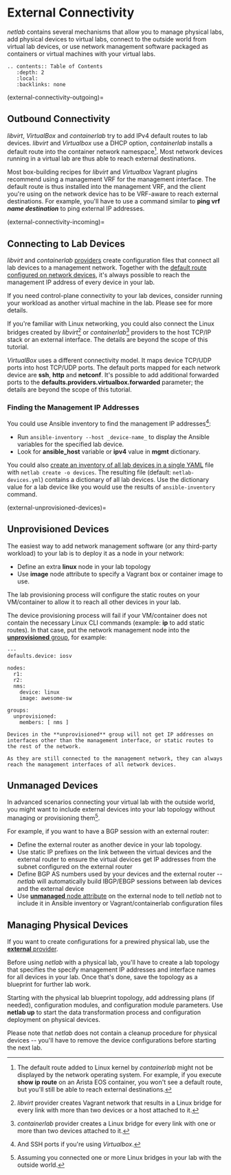 # External Connectivity

_netlab_ contains several mechanisms that allow you to manage physical labs, add physical devices to virtual labs, connect to the outside world from virtual lab devices, or use network management software packaged as containers or virtual machines with your virtual labs.

```eval_rst
.. contents:: Table of Contents
   :depth: 2
   :local:
   :backlinks: none
```

(external-connectivity-outgoing)=
## Outbound Connectivity

*libvirt*, *VirtualBox* and *containerlab* try to add IPv4 default routes to lab devices. *libvirt* and *Virtualbox* use a DHCP option, *containerlab* installs a default route into the container network namespace[^DR_EOS]. Most network devices running in a virtual lab are thus able to reach external destinations.

Most box-building recipes for *libvirt* and *Virtualbox* Vagrant plugins recommend using a management VRF for the management interface. The default route is thus installed into the management VRF, and the client you're using on the network device has to be VRF-aware to reach external destinations. For example, you'll have to use a command similar to **ping vrf _name_ _destination_** to ping external IP addresses.

[^DR_EOS]: The default route added to Linux kernel by *containerlab* might not be displayed by the network operating system. For example, if you execute **show ip route** on an Arista EOS container, you won't see a default route, but you'll still be able to reach external destinations.

(external-connectivity-incoming)=
## Connecting to Lab Devices

*libvirt* and *containerlab* [providers](../providers.md) create configuration files that connect all lab devices to a management network. Together with the [default route configured on network devices](external-connectivity-outgoing), it's always possible to reach the management IP address of every device in your lab.

If you need control-plane connectivity to your lab devices, consider running your workload as another virtual machine in the lab. Please see [](external-unprovisioned-devices) for more details.

If you're familiar with Linux networking, you could also connect the Linux bridges created by *libvirt*[^LVB] or *containerlab*[^CLB] providers to the host TCP/IP stack or an external interface. The details are beyond the scope of this tutorial. 

[^LVB]: *libvirt* provider creates Vagrant network that results in a Linux bridge for every link with more than two devices or a host attached to it.

[^CLB]: *containerlab* provider creates a Linux bridge for every link with one or more than two devices attached to it.

*VirtualBox* uses a different connectivity model. It maps device TCP/UDP ports into host TCP/UDP ports. The default ports mapped for each network device are **ssh**, **http** and **netconf**. It's possible to add additional forwarded ports to the **defaults.providers.virtualbox.forwarded** parameter; the details are beyond the scope of this tutorial.

### Finding the Management IP Addresses

You could use Ansible inventory to find the management IP addresses[^VBS]:

* Run `ansible-inventory --host _device-name_` to display the Ansible variables for the specified lab device.
* Look for **ansible_host** variable or **ipv4** value in **mgmt** dictionary.

You could also [create an inventory of all lab devices in a single YAML](../outputs/devices.md) file with `netlab create -o devices`. The resulting file (default: `netlab-devices.yml`) contains a dictionary of all lab devices. Use the dictionary value for a lab device like you would use the results of `ansible-inventory` command.

[^VBS]: And SSH ports if you're using *Virtualbox*.

(external-unprovisioned-devices)=
## Unprovisioned Devices

The easiest way to add network management software (or any third-party workload) to your lab is to deploy it as a node in your network:

* Define an extra **linux** node in your lab topology
* Use **image** node attribute to specify a Vagrant box or container image to use.

The lab provisioning process will configure the static routes on your VM/container to allow it to reach all other devices in your lab.

The device provisioning process will fail if your VM/container does not contain the necessary Linux CLI commands (example: **ip** to add static routes). In that case, put the network management node into the [**unprovisioned** group](group-special-names), for example:

```
---
defaults.device: iosv
  
nodes:
  r1:
  r2:
  nms:
    device: linux
    image: awesome-sw

groups:
  unprovisioned:
    members: [ nms ]
```

```{warning}
Devices in the **‌unprovisioned** group will not get IP addresses on interfaces other than the management interface, or static routes to the rest of the network.

As they are still connected to the management network, they can always reach the management interfaces of all network devices.
```

## Unmanaged Devices

In advanced scenarios connecting your virtual lab with the outside world, you might want to include external devices into your lab topology without managing or provisioning them[^UDC].

[^UDC]: Assuming you connected one or more Linux bridges in your lab with the outside world.

For example, if you want to have a BGP session with an external router:

* Define the external router as another device in your lab topology.
* Use static IP prefixes on the link between the virtual devices and the external router to ensure the virtual devices get IP addresses from the subnet configured on the external router
* Define BGP AS numbers used by your devices and the external router -- _netlab_ will automatically build IBGP/EBGP sessions between lab devices and the external device
* Use [**unmanaged** node attribute](node-attributes) on the external node to tell _netlab_ not to include it in Ansible inventory or Vagrant/containerlab configuration files

## Managing Physical Devices

If you want to create configurations for a prewired physical lab, use the [**external** provider](external-virtualization-provider).

Before using _netlab_ with a physical lab, you'll have to create a lab topology that specifies the specify management IP addresses and interface names for all devices in your lab. Once that's done, save the topology as a blueprint for further lab work.

Starting with the physical lab blueprint topology, add addressing plans (if needed), configuration modules, and configuration module parameters. Use **netlab up** to start the data transformation process and configuration deployment on physical devices.

Please note that _netlab_ does not contain a cleanup procedure for physical devices -- you'll have to remove the device configurations before starting the next lab.